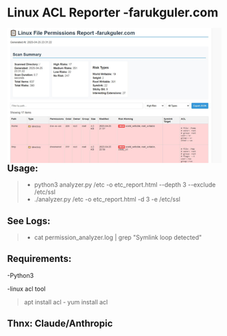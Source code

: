 # Linux ACL Reporter -farukguler.com

<img src="https://github.com/faruk-guler/Linux-ACL-Reporter/blob/main/report.jpeg" alt="ACL Logo" width="500" style="float: left;"/>

## Usage:

>+ python3 analyzer.py /etc -o etc_report.html --depth 3 --exclude /etc/ssl
>+ ./analyzer.py /etc -o etc_report.html -d 3 -e /etc/ssl

## See Logs:
>+ cat permission_analyzer.log | grep "Symlink loop detected"


## Requirements:
-Python3

-linux acl tool 
>apt install acl - yum install acl

## Thnx: Claude/Anthropic
